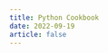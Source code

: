 ```yaml
---
title: Python Cookbook
date: 2022-09-19
article: false
---
```


<PDF url="http://www.deadly-exception.icu:7779/pdf/python/Python%20Cookbook.pdf" height="880px"/>
